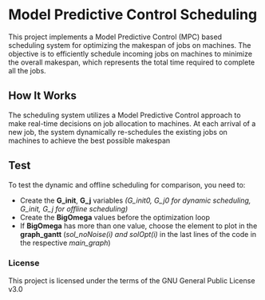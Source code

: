 # Model Predictive Control Scheduling
This project implements a Model Predictive Control (MPC) based scheduling system for optimizing the makespan of jobs on machines. The objective is to efficiently schedule incoming jobs on machines to minimize the overall makespan, which represents the total time required to complete all the jobs.

## How It Works
The scheduling system utilizes a Model Predictive Control approach to make real-time decisions on job allocation to machines. At each arrival of a new job, the system dynamically re-schedules the existing jobs on machines to achieve the best possible makespan

## Test
To test the dynamic and offline scheduling for comparison, you need to:
- Create the **G_init**, **G_j** variables _(G_init0, G_j0 for dynamic scheduling, G_init, G_j for offline scheduling)_
- Create the **BigOmega** values before the optimization loop
- If **BigOmega** has more than one value, choose the element to plot in the **graph_gantt** (_sol\_noNoise(i) and solOpt(i)_ in the last lines of the code in the respective _main\_graph_)

 ### License
 This project is licensed under the terms of the GNU General Public License v3.0

